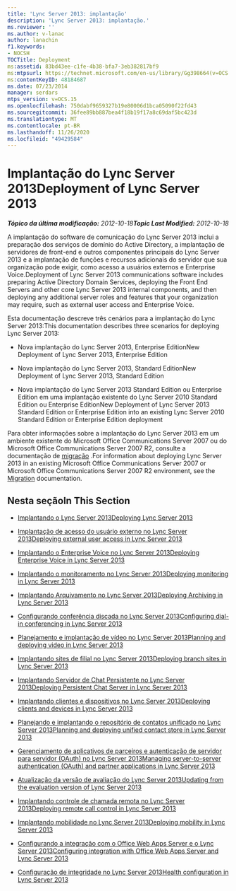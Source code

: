 ```yaml
---
title: 'Lync Server 2013: implantação'
description: 'Lync Server 2013: implantação.'
ms.reviewer: ''
ms.author: v-lanac
author: lanachin
f1.keywords:
- NOCSH
TOCTitle: Deployment
ms:assetid: 83bd43ee-c1fe-4b38-bfa7-3eb382817bf9
ms:mtpsurl: https://technet.microsoft.com/en-us/library/Gg398664(v=OCS.15)
ms:contentKeyID: 48184687
ms.date: 07/23/2014
manager: serdars
mtps_version: v=OCS.15
ms.openlocfilehash: 750dabf9659327b19e80006d1bca05090f22fd43
ms.sourcegitcommit: 36fee89bb887bea4f18b19f17a8c69daf5bc423d
ms.translationtype: MT
ms.contentlocale: pt-BR
ms.lasthandoff: 11/26/2020
ms.locfileid: "49429584"
---
```

# <a name="deployment-of-lync-server-2013"></a><span data-ttu-id="890b8-103">Implantação do Lync Server 2013</span><span class="sxs-lookup"><span data-stu-id="890b8-103">Deployment of Lync Server 2013</span></span>

<div data-xmlns="http://www.w3.org/1999/xhtml">

<div class="topic" data-xmlns="http://www.w3.org/1999/xhtml" data-msxsl="urn:schemas-microsoft-com:xslt" data-cs="https://msdn.microsoft.com/">

<div data-asp="https://msdn2.microsoft.com/asp">



</div>

<div id="mainSection">

<div id="mainBody"><span data-ttu-id="890b8-104">

<span> </span></span><span class="sxs-lookup"><span data-stu-id="890b8-104">

<span> </span></span></span>

<span data-ttu-id="890b8-105">_**Tópico da última modificação:** 2012-10-18_</span><span class="sxs-lookup"><span data-stu-id="890b8-105">_**Topic Last Modified:** 2012-10-18_</span></span>

<span data-ttu-id="890b8-106">A implantação do software de comunicação do Lync Server 2013 inclui a preparação dos serviços de domínio do Active Directory, a implantação de servidores de front-end e outros componentes principais do Lync Server 2013 e a implantação de funções e recursos adicionais do servidor que sua organização pode exigir, como acesso a usuários externos e Enterprise Voice.</span><span class="sxs-lookup"><span data-stu-id="890b8-106">Deployment of Lync Server 2013 communications software includes preparing Active Directory Domain Services, deploying the Front End Servers and other core Lync Server 2013 internal components, and then deploying any additional server roles and features that your organization may require, such as external user access and Enterprise Voice.</span></span>

<span data-ttu-id="890b8-107">Esta documentação descreve três cenários para a implantação do Lync Server 2013:</span><span class="sxs-lookup"><span data-stu-id="890b8-107">This documentation describes three scenarios for deploying Lync Server 2013:</span></span>

  - <span data-ttu-id="890b8-108">Nova implantação do Lync Server 2013, Enterprise Edition</span><span class="sxs-lookup"><span data-stu-id="890b8-108">New Deployment of Lync Server 2013, Enterprise Edition</span></span>

  - <span data-ttu-id="890b8-109">Nova implantação do Lync Server 2013, Standard Edition</span><span class="sxs-lookup"><span data-stu-id="890b8-109">New Deployment of Lync Server 2013, Standard Edition</span></span>

  - <span data-ttu-id="890b8-110">Nova implantação do Lync Server 2013 Standard Edition ou Enterprise Edition em uma implantação existente do Lync Server 2010 Standard Edition ou Enterprise Edition</span><span class="sxs-lookup"><span data-stu-id="890b8-110">New Deployment of Lync Server 2013 Standard Edition or Enterprise Edition into an existing Lync Server 2010 Standard Edition or Enterprise Edition deployment</span></span>

<span data-ttu-id="890b8-111">Para obter informações sobre a implantação do Lync Server 2013 em um ambiente existente do Microsoft Office Communications Server 2007 ou do Microsoft Office Communications Server 2007 R2, consulte a documentação de [migração](migration.md) .</span><span class="sxs-lookup"><span data-stu-id="890b8-111">For information about deploying Lync Server 2013 in an existing Microsoft Office Communications Server 2007 or Microsoft Office Communications Server 2007 R2 environment, see the [Migration](migration.md) documentation.</span></span>

<div>

## <a name="in-this-section"></a><span data-ttu-id="890b8-112">Nesta seção</span><span class="sxs-lookup"><span data-stu-id="890b8-112">In This Section</span></span>

  - [<span data-ttu-id="890b8-113">Implantando o Lync Server 2013</span><span class="sxs-lookup"><span data-stu-id="890b8-113">Deploying Lync Server 2013</span></span>](lync-server-2013-deploying-lync-server.md)

  - [<span data-ttu-id="890b8-114">Implantação de acesso do usuário externo no Lync Server 2013</span><span class="sxs-lookup"><span data-stu-id="890b8-114">Deploying external user access in Lync Server 2013</span></span>](lync-server-2013-deploying-external-user-access.md)

  - [<span data-ttu-id="890b8-115">Implantando o Enterprise Voice no Lync Server 2013</span><span class="sxs-lookup"><span data-stu-id="890b8-115">Deploying Enterprise Voice in Lync Server 2013</span></span>](lync-server-2013-deploying-enterprise-voice.md)

  - [<span data-ttu-id="890b8-116">Implantando o monitoramento no Lync Server 2013</span><span class="sxs-lookup"><span data-stu-id="890b8-116">Deploying monitoring in Lync Server 2013</span></span>](lync-server-2013-deploying-monitoring.md)

  - [<span data-ttu-id="890b8-117">Implantando Arquivamento no Lync Server 2013</span><span class="sxs-lookup"><span data-stu-id="890b8-117">Deploying Archiving in Lync Server 2013</span></span>](lync-server-2013-deploying-archiving.md)

  - [<span data-ttu-id="890b8-118">Configurando conferência discada no Lync Server 2013</span><span class="sxs-lookup"><span data-stu-id="890b8-118">Configuring dial-in conferencing in Lync Server 2013</span></span>](lync-server-2013-configuring-dial-in-conferencing.md)

  - [<span data-ttu-id="890b8-119">Planejamento e implantação de vídeo no Lync Server 2013</span><span class="sxs-lookup"><span data-stu-id="890b8-119">Planning and deploying video in Lync Server 2013</span></span>](lync-server-2013-planning-and-deploying-video.md)

  - [<span data-ttu-id="890b8-120">Implantando sites de filial no Lync Server 2013</span><span class="sxs-lookup"><span data-stu-id="890b8-120">Deploying branch sites in Lync Server 2013</span></span>](lync-server-2013-deploying-branch-sites.md)

  - [<span data-ttu-id="890b8-121">Implantando Servidor de Chat Persistente no Lync Server 2013</span><span class="sxs-lookup"><span data-stu-id="890b8-121">Deploying Persistent Chat Server in Lync Server 2013</span></span>](lync-server-2013-deploying-persistent-chat-server.md)

  - [<span data-ttu-id="890b8-122">Implantando clientes e dispositivos no Lync Server 2013</span><span class="sxs-lookup"><span data-stu-id="890b8-122">Deploying clients and devices in Lync Server 2013</span></span>](lync-server-2013-deploying-clients-and-devices.md)

  - [<span data-ttu-id="890b8-123">Planejando e implantando o repositório de contatos unificado no Lync Server 2013</span><span class="sxs-lookup"><span data-stu-id="890b8-123">Planning and deploying unified contact store in Lync Server 2013</span></span>](lync-server-2013-planning-and-deploying-unified-contact-store.md)

  - [<span data-ttu-id="890b8-124">Gerenciamento de aplicativos de parceiros e autenticação de servidor para servidor (OAuth) no Lync Server 2013</span><span class="sxs-lookup"><span data-stu-id="890b8-124">Managing server-to-server authentication (OAuth) and partner applications in Lync Server 2013</span></span>](lync-server-2013-managing-server-to-server-authentication-oauth-and-partner-applications.md)

  - [<span data-ttu-id="890b8-125">Atualização da versão de avaliação do Lync Server 2013</span><span class="sxs-lookup"><span data-stu-id="890b8-125">Updating from the evaluation version of Lync Server 2013</span></span>](lync-server-2013-updating-from-the-evaluation-version.md)

  - [<span data-ttu-id="890b8-126">Implantando controle de chamada remota no Lync Server 2013</span><span class="sxs-lookup"><span data-stu-id="890b8-126">Deploying remote call control in Lync Server 2013</span></span>](lync-server-2013-deploying-remote-call-control.md)

  - [<span data-ttu-id="890b8-127">Implantando mobilidade no Lync Server 2013</span><span class="sxs-lookup"><span data-stu-id="890b8-127">Deploying mobility in Lync Server 2013</span></span>](lync-server-2013-deploying-mobility.md)

  - [<span data-ttu-id="890b8-128">Configurando a integração com o Office Web Apps Server e o Lync Server 2013</span><span class="sxs-lookup"><span data-stu-id="890b8-128">Configuring integration with Office Web Apps Server and Lync Server 2013</span></span>](lync-server-2013-enabling-office-web-apps-server-and-lync-server-2013.md)

  - [<span data-ttu-id="890b8-129">Configuração de integridade no Lync Server 2013</span><span class="sxs-lookup"><span data-stu-id="890b8-129">Health configuration in Lync Server 2013</span></span>](lync-server-2013-health-configuration-in-lync-server.md)

<span data-ttu-id="890b8-130"></div>

</div>

<span> </span>

</div>

</div>

</span><span class="sxs-lookup"><span data-stu-id="890b8-130"></div>

</div>

<span> </span>

</div>

</div>

</span></span></div>

